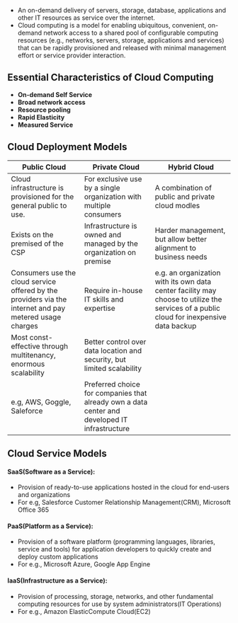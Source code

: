 - An on-demand delivery of servers, storage, database, applications and other IT resources as service over the internet.
- Cloud computing is a model for enabling ubiquitous, convenient, on-demand network access to a shared pool of configurable computing resources (e.g., networks, servers, storage, applications and services) that can be rapidly provisioned and released with minimal management effort or service provider interaction.

## Essential Characteristics of Cloud Computing
- **On-demand Self Service**
- **Broad network access**
- **Resource pooling**
- **Rapid Elasticity**
- **Measured Service**

## Cloud Deployment Models


| Public Cloud                                                                                            | Private Cloud                                                                                 | Hybrid Cloud                                                                                                                            |
| ------------------------------------------------------------------------------------------------------- | --------------------------------------------------------------------------------------------- | --------------------------------------------------------------------------------------------------------------------------------------- |
| Cloud infrastructure is provisioned for the general public to use.                                      | For exclusive use by a single organization with multiple consumers                            | A combination of public and private cloud modles                                                                                        |
| Exists on the premised of the CSP                                                                       | Infrastructure is owned and managed by the organization on premise                            | Harder management, but allow better alignment to business needs                                                                         |
| Consumers use the cloud service offered by the providers via the internet and pay metered usage charges | Require in-house IT skills and expertise                                                      | e.g. an organization with its own data center facility may choose to utilize the services of a public cloud for inexpensive data backup |
| Most const-effective through multitenancy, enormous scalability                                         | Better control over data location and security, but limited scalability                       |                                                                                                                                         |
| e.g, AWS, Goggle, Saleforce                                                                             | Preferred choice for companies that already own a data center and developed IT infrastructure |                                                                                                                                         |

## Cloud Service Models

#### SaaS(Software as a Service):
- Provision of ready-to-use applications hosted in the cloud for end-users and organizations
- For e.g, Salesforce Customer Relationship Management(CRM), Microsoft Office 365

#### PaaS(Platform as a Service):
- Provision of a software platform (programming languages, libraries, service and tools) for application developers to quickly create and deploy custom applications
- For e.g., Microsoft Azure, Google App Engine

#### IaaS(Infrastructure as a Service):
- Provision of processing, storage, networks, and other fundamental computing resources for use by system administrators(IT Operations)
- For e.g., Amazon ElasticCompute Cloud(EC2)

